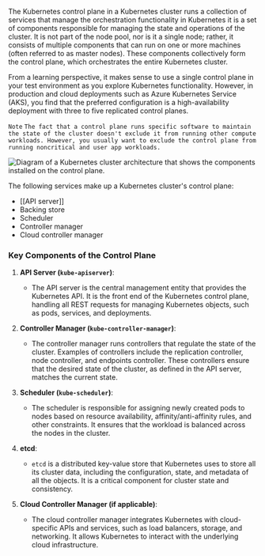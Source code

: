 The Kubernetes control plane in a Kubernetes cluster runs a collection of services that manage the orchestration functionality in Kubernetes it is a set of components responsible for managing the state and operations of the cluster. It is not part of the node pool, nor is it a single node; rather, it consists of multiple components that can run on one or more machines (often referred to as master nodes). These components collectively form the control plane, which orchestrates the entire Kubernetes cluster.

From a learning perspective, it makes sense to use a single control plane in your test environment as you explore Kubernetes functionality. However, in production and cloud deployments such as Azure Kubernetes Service (AKS), you find that the preferred configuration is a high-availability deployment with three to five replicated control planes.

`Note`
`The fact that a control plane runs specific software to maintain the state of the cluster doesn't exclude it from running other compute workloads. However, you usually want to exclude the control plane from running noncritical and user app workloads.`

![Diagram of a Kubernetes cluster architecture that shows the components installed on the control plane.](https://learn.microsoft.com/en-us/training/modules/intro-to-kubernetes/media/3-cluster-architecture-master.svg)

The following services make up a Kubernetes cluster's control plane:
- [[API server]]
- Backing store
- Scheduler
- Controller manager
- Cloud controller manager

### Key Components of the Control Plane

1. **API Server (`kube-apiserver`)**:
    
    - The API server is the central management entity that provides the Kubernetes API. It is the front end of the Kubernetes control plane, handling all REST requests for managing Kubernetes objects, such as pods, services, and deployments.
2. **Controller Manager (`kube-controller-manager`)**:
    
    - The controller manager runs controllers that regulate the state of the cluster. Examples of controllers include the replication controller, node controller, and endpoints controller. These controllers ensure that the desired state of the cluster, as defined in the API server, matches the current state.
3. **Scheduler (`kube-scheduler`)**:
    
    - The scheduler is responsible for assigning newly created pods to nodes based on resource availability, affinity/anti-affinity rules, and other constraints. It ensures that the workload is balanced across the nodes in the cluster.
4. **etcd**:
    
    - `etcd` is a distributed key-value store that Kubernetes uses to store all its cluster data, including the configuration, state, and metadata of all the objects. It is a critical component for cluster state and consistency.
5. **Cloud Controller Manager (if applicable)**:
    
    - The cloud controller manager integrates Kubernetes with cloud-specific APIs and services, such as load balancers, storage, and networking. It allows Kubernetes to interact with the underlying cloud infrastructure.